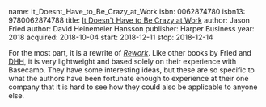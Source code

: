name: It_Doesnt_Have_to_Be_Crazy_at_Work
isbn: 0062874780
isbn13: 9780062874788
title: [It Doesn't Have to Be Crazy at Work](https://www.amazon.com/gp/product/0062874780)
author: Jason Fried
author: David Heinemeier Hansson
publisher: Harper Business
year: 2018
acquired: 2018-10-04
start: 2018-12-11
stop: 2018-12-14

For the most part, it is a rewrite of [_Rework_](#Rework).  Like other books
by Fried and [DHH](http://david.heinemeierhansson.com/), it is very
lightweight and based solely on their experience with Basecamp.  They have some
interesting ideas, but these are so specific to what the authors have been
fortunate enough to experience at their one company that it is hard to see how
they could also be applicable to anyone else.

